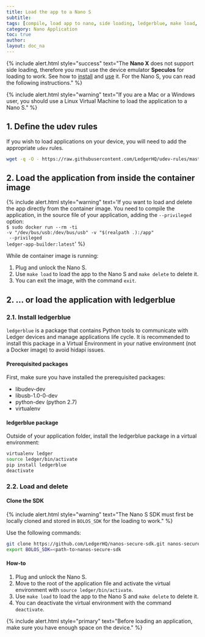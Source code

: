 ```yaml
---
title: Load the app to a Nano S
subtitle:
tags: [compile, load app to nano, side loading, ledgerblue, make load, make delete]
category: Nano Application
toc: true
author:
layout: doc_na
---
```




<!--  -->
{% include alert.html style="success" text="The <b>Nano X</b> does not support side loading, therefore you must use the device emulator <b>Speculos</b> for loading to work. See how to <a href='../../speculos/installation/build'>install</a> and <a href='../../speculos/installation/build'>use</a> it. For the Nano S, you can read the following instructions." %}
<!--  -->

<!--  -->
{% include alert.html style="warning" text="If you are a Mac or a Windows user, you should use a Linux Virtual Machine to load the application to a Nano S." %}
<!--  -->

## 1. Define the udev rules

If you wish to load applications on your device, you will need to add the appropriate `udev` rules.

``` bash
wget -q -O - https://raw.githubusercontent.com/LedgerHQ/udev-rules/master/add_udev_rules.sh | sudo bash
```

## 2. Load the application from inside the container image 

<!--  -->
{% include alert.html style="warning" text='If you want to load and delete the app directly from the container image. You need to compile the application, in the source file of your application, adding the <code>--privileged</code> option: <br> <code>$ sudo docker run --rm -ti -v "/dev/bus/usb:/dev/bus/usb" -v "$(realpath .):/app" <br> --privileged ledger-app-builder:latest</code>' %}
<!--  -->

While de container image is running:
1. Plug and unlock the Nano S.
3. Use `make load` to load the app to the Nano S and `make delete` to delete it.
3. You can exit the image, with the command `exit`.


## 2. ... or load the application with ledgerblue

### 2.1. Install ledgerblue

`ledgerblue` is a package that contains Python tools to communicate with Ledger devices and manage applications life cycle. It is recommended to install this package in a Virtual Environment in your native environment (not a Docker image) to avoid hidapi issues.

#### Prerequisited packages

First, make sure you have installed the prerequisited packages:
  * libudev-dev
  * libusb-1.0-0-dev
  * python-dev (python 2.7)
  * virtualenv

#### ledgerblue package

Outside of your application folder, install the ledgerblue package in a virtual environment:

```bash
virtualenv ledger
source ledger/bin/activate
pip install ledgerblue
deactivate
```

### 2.2. Load and delete

#### Clone the SDK

<!--  -->
{% include alert.html style="warning" text="The Nano S SDK must first be locally cloned and stored in <code>BOLOS_SDK</code> for the loading to work." %}
<!--  -->

Use the following commands:

```bash
git clone https://github.com/LedgerHQ/nanos-secure-sdk.git nanos-secure-sdk
export BOLOS_SDK=<path-to>nanos-secure-sdk
```

#### How-to

1. Plug and unlock the Nano S.
2. Move to the root of the application file and activate the virtual environment with `source ledger/bin/activate`.
3. Use `make load` to load the app to the Nano S and `make delete` to delete it.
4. You can deactivate the virtual environment with the command `deactivate`.

<!--  -->
{% include alert.html style="primary" text="Before loading an application, make sure you have enough space on the device." %}
<!--  -->
